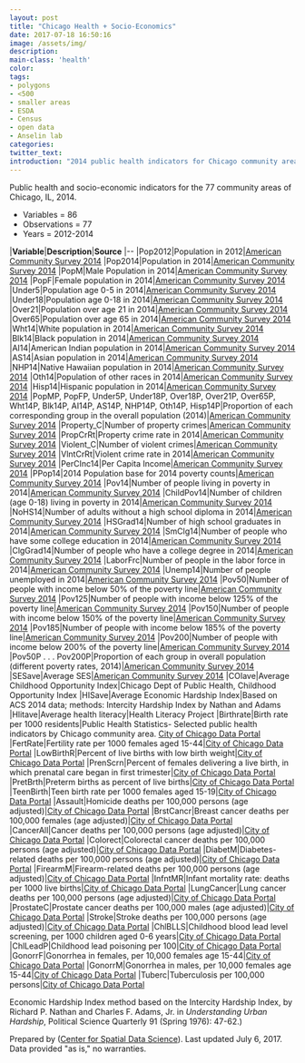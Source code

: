 ```yaml
---
layout: post
title: "Chicago Health + Socio-Economics"
date: 2017-07-18 16:50:16
image: /assets/img/
description:
main-class: 'health'
color:
tags:
- polygons
- <500
- smaller areas
- ESDA
- Census
- open data
- Anselin lab
categories:
twitter_text:
introduction: "2014 public health indicators for Chicago community areas."
---
```

<script>
  var map = L.map('map');
  L.tileLayer('https://api.tiles.mapbox.com/v4/{id}/{z}/{x}/{y}.png?access_token=pk.eyJ1IjoibWFwYm94IiwiYSI6ImNpejY4NXVycTA2emYycXBndHRqcmZ3N3gifQ.rJcFIG214AriISLbB6B5aw', { <!--this is the URL for the ComArea_ACS14_f Geojson-->
		maxZoom: 18,
		attribution: 'Map data &copy; <a href="http://openstreetmap.org">OpenStreetMap</a> contributors, ' +
			'<a href="http://creativecommons.org/licenses/by-sa/2.0/">CC-BY-SA</a>, ' +
			'Imagery © <a href="http://mapbox.com">Mapbox</a>',
		id: 'mapbox.light'
	}).addTo(map);

  map.scrollWheelZoom.disable();
  map.touchZoom.disable();
  var enableMapInteraction = function () {
      map.scrollWheelZoom.enable();
      map.touchZoom.enable();
  }
  $('#map').on('click touch', enableMapInteraction);
$('#map').on('mouseout', function(){ map.scrollWheelZoom.disable();});

  var smallIcon = L.icon({
         iconUrl: 'http://www.hckrecruitment.nic.in/images/blue.png',
         iconSize: [16, 16], // size of the icon
         });

   function onEachFeature(feature, layer) {
     //console.log(feature);
     var txt = "";
     for (var fname in feature.properties) {
       txt += fname;
       txt += " : ";
       txt += feature.properties[fname];
       txt += "<br/>";
     }
     layer.bindPopup(txt);
   }


  // load GeoJSON from an external file
  // load GeoJSON from an external file
  $.getJSON("../data/ComArea_ACS14_f.geojson",function(data){
    // add GeoJSON layer to the map once the file is loaded
    var json = L.geoJson(data, {
      pointToLayer: function(feature, latlng) {
        
        return L.marker(latlng, {
          icon: smallIcon
        });
      },
      onEachFeature: onEachFeature
    });
    json.addTo(map);
    map.fitBounds(json.getBounds());
  });

</script>


Public health and socio-economic indicators for the 77 community areas of Chicago, IL, 2014.


* Variables = 86
* Observations = 77
* Years = 2012-2014


|**Variable**|**Description**|**Source**
|--
|Pop2012|Population in 2012|[American Community Survey 2014](http://www.cmap.illinois.gov/data/metropulse/community-snapshots)
|Pop2014|Population in 2014|[American Community Survey 2014](http://www.cmap.illinois.gov/data/metropulse/community-snapshots)
|PopM|Male Population in 2014|[American Community Survey 2014](http://www.cmap.illinois.gov/data/metropulse/community-snapshots)
|PopF|Female population in 2014|[American Community Survey 2014](http://www.cmap.illinois.gov/data/metropulse/community-snapshots)
|Under5|Population age 0-5 in 2014|[American Community Survey 2014](http://www.cmap.illinois.gov/data/metropulse/community-snapshots)
|Under18|Population age 0-18 in 2014|[American Community Survey 2014](http://www.cmap.illinois.gov/data/metropulse/community-snapshots)
|Over21|Population over age 21 in 2014|[American Community Survey 2014](http://www.cmap.illinois.gov/data/metropulse/community-snapshots)
|Over65|Population over age 65 in 2014|[American Community Survey 2014](http://www.cmap.illinois.gov/data/metropulse/community-snapshots)
|Wht14|White population in 2014|[American Community Survey 2014](http://www.cmap.illinois.gov/data/metropulse/community-snapshots)
|Blk14|Black population in 2014|[American Community Survey 2014](http://www.cmap.illinois.gov/data/metropulse/community-snapshots)
|AI14|American Indian population in 2014|[American Community Survey 2014](http://www.cmap.illinois.gov/data/metropulse/community-snapshots)
|AS14|Asian population in 2014|[American Community Survey 2014](http://www.cmap.illinois.gov/data/metropulse/community-snapshots)
|NHP14|Native Hawaiian population in 2014|[American Community Survey 2014](http://www.cmap.illinois.gov/data/metropulse/community-snapshots)
|Oth14|Population of other races in 2014|[American Community Survey 2014](http://www.cmap.illinois.gov/data/metropulse/community-snapshots)
|Hisp14|Hispanic population in 2014|[American Community Survey 2014](http://www.cmap.illinois.gov/data/metropulse/community-snapshots)
|PopMP, PopFP, Under5P, Under18P, Over18P, Over21P, Over65P, Wht14P, Blk14P, AI14P, AS14P, NHP14P, Oth14P, Hisp14P|Proportion of each corresponding group in the overall population (2014)|[American Community Survey 2014](http://www.cmap.illinois.gov/data/metropulse/community-snapshots)
|Property\_C|Number of property crimes|[American Community Survey 2014](http://www.cmap.illinois.gov/data/metropulse/community-snapshots)
|PropCrRt|Property crime rate in 2014|[American Community Survey 2014](http://www.cmap.illinois.gov/data/metropulse/community-snapshots)
|Violent\_C|Number of violent crimes|[American Community Survey 2014](http://www.cmap.illinois.gov/data/metropulse/community-snapshots)
|VlntCrRt|Violent crime rate in 2014|[American Community Survey 2014](http://www.cmap.illinois.gov/data/metropulse/community-snapshots)
|PerCInc14|Per Capita Income|[American Community Survey 2014](http://www.cmap.illinois.gov/data/metropulse/community-snapshots)
|PPop14|2014 Population base for 2014 poverty counts|[American Community Survey 2014](http://www.cmap.illinois.gov/data/metropulse/community-snapshots)
|Pov14|Number of people living in poverty in 2014|[American Community Survey 2014](http://www.cmap.illinois.gov/data/metropulse/community-snapshots)
|ChildPov14|Number of children (age 0-18) living in poverty in 2014|[American Community Survey 2014](http://www.cmap.illinois.gov/data/metropulse/community-snapshots)
|NoHS14|Number of adults without a high school diploma in 2014|[American Community Survey 2014](http://www.cmap.illinois.gov/data/metropulse/community-snapshots)
|HSGrad14|Number of high school graduates in 2014|[American Community Survey 2014](http://www.cmap.illinois.gov/data/metropulse/community-snapshots)
|SmClg14|Number of people who have some college education in 2014|[American Community Survey 2014](http://www.cmap.illinois.gov/data/metropulse/community-snapshots)
|ClgGrad14|Number of people who have a college degree in 2014|[American Community Survey 2014](http://www.cmap.illinois.gov/data/metropulse/community-snapshots)
|LaborFrc|Number of people in the labor force in 2014|[American Community Survey 2014](http://www.cmap.illinois.gov/data/metropulse/community-snapshots)
|Unemp14|Number of people unemployed in 2014|[American Community Survey 2014](http://www.cmap.illinois.gov/data/metropulse/community-snapshots)
|Pov50|Number of people with income below 50% of the poverty line|[American Community Survey 2014](http://www.cmap.illinois.gov/data/metropulse/community-snapshots)
|Pov125|Number of people with income below 125% of the poverty line|[American Community Survey 2014](http://www.cmap.illinois.gov/data/metropulse/community-snapshots)
|Pov150|Number of people with income below 150% of the poverty line|[American Community Survey 2014](http://www.cmap.illinois.gov/data/metropulse/community-snapshots)
|Pov185|Number of people with income below 185% of the poverty line|[American Community Survey 2014](http://www.cmap.illinois.gov/data/metropulse/community-snapshots)
|Pov200|Number of people with income below 200% of the poverty line|[American Community Survey 2014](http://www.cmap.illinois.gov/data/metropulse/community-snapshots)
|Pov50P . . . Pov200P|Proportion of each group in overall population (different poverty rates, 2014)|[American Community Survey 2014](http://www.cmap.illinois.gov/data/metropulse/community-snapshots)
|SESave|Average SES|[American Community Survey 2014](http://www.cmap.illinois.gov/data/metropulse/community-snapshots)
|COIave|Average Childhood Opportunity Index|Chicago Dept of Public Health, Childhood Opportunity Index
|HISave|Average Economic Hardship Index|Based on ACS 2014 data; methods: Intercity Hardship Index by Nathan and Adams
|Hlitave|Average health literacy|Health Literacy Project
|Birthrate|Birth rate per 1000 residents|Public Health Statistics- Selected public health indicators by Chicago community area. [City of Chicago Data Portal](https://data.cityofchicago.org/Health-Human-Services/Public-Health-Statistics-Selected-public-health-in/iqnk-2tcu)
|FertRate|Fertility rate per 1000 females aged 15-44|[City of Chicago Data Portal](https://data.cityofchicago.org/Health-Human-Services/Public-Health-Statistics-Selected-public-health-in/iqnk-2tcu)
|LowBirthR|Percent of live births with low birth weight|[City of Chicago Data Portal](https://data.cityofchicago.org/Health-Human-Services/Public-Health-Statistics-Selected-public-health-in/iqnk-2tcu)
|PrenScrn|Percent of females delivering a live birth, in which prenatal care began in first trimester|[City of Chicago Data Portal](https://data.cityofchicago.org/Health-Human-Services/Public-Health-Statistics-Selected-public-health-in/iqnk-2tcu)
|PretBrth|Preterm births as percent of live births|[City of Chicago Data Portal](https://data.cityofchicago.org/Health-Human-Services/Public-Health-Statistics-Selected-public-health-in/iqnk-2tcu)
|TeenBirth|Teen birth rate per 1000 females aged 15-19|[City of Chicago Data Portal](https://data.cityofchicago.org/Health-Human-Services/Public-Health-Statistics-Selected-public-health-in/iqnk-2tcu)
|Assault|Homicide deaths per 100,000 persons (age adjusted)|[City of Chicago Data Portal](https://data.cityofchicago.org/Health-Human-Services/Public-Health-Statistics-Selected-public-health-in/iqnk-2tcu)
|BrstCancr|Breast cancer deaths per 100,000 females (age adjusted)|[City of Chicago Data Portal](https://data.cityofchicago.org/Health-Human-Services/Public-Health-Statistics-Selected-public-health-in/iqnk-2tcu)
|CancerAll|Cancer deaths per 100,000 persons (age adjusted)|[City of Chicago Data Portal](https://data.cityofchicago.org/Health-Human-Services/Public-Health-Statistics-Selected-public-health-in/iqnk-2tcu)
|Colorect|Colorectal cancer deaths per 100,000 persons (age adjusted)|[City of Chicago Data Portal](https://data.cityofchicago.org/Health-Human-Services/Public-Health-Statistics-Selected-public-health-in/iqnk-2tcu)
|DiabetM|Diabetes-related deaths per 100,000 persons (age adjusted)|[City of Chicago Data Portal](https://data.cityofchicago.org/Health-Human-Services/Public-Health-Statistics-Selected-public-health-in/iqnk-2tcu)
|FirearmM|Firearm-related deaths per 100,000 persons (age adjusted)|[City of Chicago Data Portal](https://data.cityofchicago.org/Health-Human-Services/Public-Health-Statistics-Selected-public-health-in/iqnk-2tcu)
|InfntMR|Infant mortality rate: deaths per 1000 live births|[City of Chicago Data Portal](https://data.cityofchicago.org/Health-Human-Services/Public-Health-Statistics-Selected-public-health-in/iqnk-2tcu)
|LungCancer|Lung cancer deaths per 100,000 persons (age adjusted)|[City of Chicago Data Portal](https://data.cityofchicago.org/Health-Human-Services/Public-Health-Statistics-Selected-public-health-in/iqnk-2tcu)
|ProstateC|Prostate cancer deaths per 100,000 males (age adjusted)|[City of Chicago Data Portal](https://data.cityofchicago.org/Health-Human-Services/Public-Health-Statistics-Selected-public-health-in/iqnk-2tcu)
|Stroke|Stroke deaths per 100,000 persons (age adjusted)|[City of Chicago Data Portal](https://data.cityofchicago.org/Health-Human-Services/Public-Health-Statistics-Selected-public-health-in/iqnk-2tcu)
|ChlBLLS|Childhood blood lead level screening, per 1000 children aged 0-6 years|[City of Chicago Data Portal](https://data.cityofchicago.org/Health-Human-Services/Public-Health-Statistics-Selected-public-health-in/iqnk-2tcu)
|ChlLeadP|Childhood lead poisoning per 100|[City of Chicago Data Portal](https://data.cityofchicago.org/Health-Human-Services/Public-Health-Statistics-Selected-public-health-in/iqnk-2tcu)
|GonorrF|Gonorrhea in females, per 10,000 females age 15-44|[City of Chicago Data Portal](https://data.cityofchicago.org/Health-Human-Services/Public-Health-Statistics-Selected-public-health-in/iqnk-2tcu)
|GonorrM|Gonorrhea in males, per 10,000 females age 15-44|[City of Chicago Data Portal](https://data.cityofchicago.org/Health-Human-Services/Public-Health-Statistics-Selected-public-health-in/iqnk-2tcu)
|Tuberc|Tuberculosis per 100,000 persons|[City of Chicago Data Portal](https://data.cityofchicago.org/Health-Human-Services/Public-Health-Statistics-Selected-public-health-in/iqnk-2tcu)

Economic Hardship Index method based on the Intercity Hardship Index, by Richard P. Nathan and Charles F. Adams, Jr. in *Understanding Urban Hardship*, Political Science Quarterly 91 (Spring 1976): 47-62.)

Prepared by ([Center for Spatial Data Science](https://spatial.uchicago.edu/)). Last updated July 6, 2017. Data provided "as is," no warranties.

